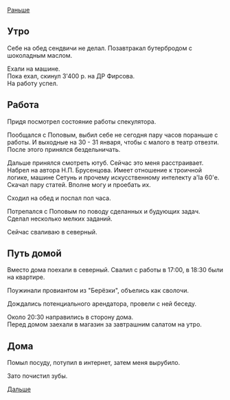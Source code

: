 [Раньше](2020.01.23.md)  
## Утро
Себе на обед сендвичи не делал. Позавтракал бутербродом с шоколадным маслом.

Ехали на машине.  
Пока ехал, скинул 3'400 р. на ДР Фирсова.  
На работу успел.
## Работа
Придя посмотрел состояние работы спекулятора.

Пообщался с Поповым, выбил себе не сегодня пару часов пораньше с работы. И выходные на 30 - 31 января, чтобы с малого в театр отвезти.  
После этого принялся бездельничать.

Дальше принялся смотреть ютуб. Сейчас это меня расстраивает.
Набрел на автора Н.П. Брусенцова. Имеет отношение к троичной логике, машине Сетунь и прочему искусственному интелекту a'la 60'е. Скачал пару статей. Вполне могу и проебать их.

Сходил на обед и поспал пол часа.

Потрепался с Поповым по поводу сделанных и будующих задач.  
Сделал несколько мелких заданий.

Сейчас сваливаю в северный.
## Путь домой
Вместо дома поехали в северный. Свалил с работы в 17:00, в 18:30 были на квартире.

Поужинали провиантом из "Берёзки", объелись как сволочи.

Дождались потенциального арендатора, провели с ней беседу.

Около 20:30 направились в сторону дома.  
Перед домом заехали в магазин за завтрашним салатом на утро.
## Дома
Помыл посуду, потупил в интернет, затем меня вырубило.

Зато почистил зубы.

[Дальше](2020.01.25.md)